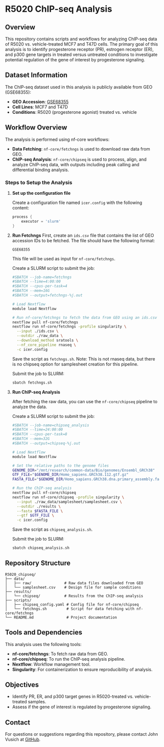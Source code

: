 # R5020 ChIP-seq Analysis

## Overview
This repository contains scripts and workflows for analyzing ChIP-seq data of R5020 vs. vehicle-treated MCF7 and T47D cells. The primary goal of this analysis is to identify progesterone receptor (PR), estrogen receptor (ER), and p300 gene targets in treated versus untreated conditions to investigate potential regulation of the gene of interest by progesterone signaling.

## Dataset Information
The ChIP-seq dataset used in this analysis is publicly available from GEO (GSE68355):
- **GEO Accession**: [GSE68355](https://www.ncbi.nlm.nih.gov/geo/query/acc.cgi?acc=GSE68355)
- **Cell Lines**: MCF7 and T47D
- **Conditions**: R5020 (progesterone agonist) treated vs. vehicle

## Workflow Overview

The analysis is performed using nf-core workflows:
- **Data Fetching**: `nf-core/fetchngs` is used to download raw data from GEO.
- **ChIP-seq Analysis**: `nf-core/chipseq` is used to process, align, and analyze ChIP-seq data, with outputs including peak calling and differential binding analysis.

### Steps to Setup the Analysis
1. **Set up the configuration file**

   Create a configuration file named `icer.config` with the following content:

   ```groovy
   process {
       executor = 'slurm'
   }
   ```

2. **Run Fetchngs**
   First, create an `ids.csv` file that contains the list of GEO accession IDs to be fetched. The file should have the following format:

   ```csv
   GSE68355
   ```

   This file will be used as input for `nf-core/fetchngs`.

   Create a SLURM script to submit the job:

   ```bash
   #SBATCH --job-name=fetchngs
   #SBATCH --time=4:00:00
   #SBATCH --cpus-per-task=4
   #SBATCH --mem=16G
   #SBATCH --output=fetchngs-%j.out

   # Load Nextflow
   module load Nextflow

   # Run nf-core/fetchngs to fetch the data from GEO using an ids.csv file
   nextflow pull nf-core/fetchngs
   nextflow run nf-core/fetchngs -profile singularity \
     --input ./ids.csv \
     --outdir ./raw_data \
     --download_method sratools \
     --nf_core_pipeline rnaseq \
     -c icer.config
   ```
   Save the script as `fetchngs.sh`. Note: This is not rnaseq data, but there is no chipseq option for samplesheet creation for this pipeline.
   
   Submit the job to SLURM:

   ```bash
   sbatch fetchngs.sh
   ```

3. **Run ChIP-seq Analysis**

   After fetching the raw data, you can use the `nf-core/chipseq` pipeline to analyze the data.

   Create a SLURM script to submit the job:

   ```bash
   #SBATCH --job-name=chipseq_analysis
   #SBATCH --time=24:00:00
   #SBATCH --cpus-per-task=8
   #SBATCH --mem=32G
   #SBATCH --output=chipseq-%j.out

   # Load Nextflow
   module load Nextflow

   # Set the relative paths to the genome files
   GENOME_DIR="/mnt/research/common-data/Bio/genomes/Ensembl_GRCh38"
   GTF_FILE="$GENOME_DIR/Homo_sapiens.GRCh38.112.gtf.gz"
   FASTA_FILE="$GENOME_DIR/Homo_sapiens.GRCh38.dna.primary_assembly.fa.gz"

   # Run the ChIP-seq analysis
   nextflow pull nf-core/chipseq
   nextflow run nf-core/chipseq -profile singularity \
     --input ./raw_data/samplesheet/samplesheet.csv \
     --outdir ./results \
     --fasta $FASTA_FILE \
     --gtf $GTF_FILE \
     -c icer.config
   ```

   Save the script as `chipseq_analysis.sh`.
   
   Submit the job to SLURM:

   ```bash
   sbatch chipseq_analysis.sh
   ```

## Repository Structure

```plaintext
R5020_chipseq/
├── data/
│   ├── raw/               # Raw data files downloaded from GEO
│   └── samplesheet.csv    # Design file for sample conditions
├── results/
│   └── chipseq/           # Results from the ChIP-seq analysis
├── scripts/
│   ├── chipseq_config.yaml # Config file for nf-core/chipseq
│   └── fetchngs.sh         # Script for data fetching with nf-core/fetchngs
└── README.md               # Project documentation
```

## Tools and Dependencies
This analysis uses the following tools:
- **nf-core/fetchngs**: To fetch raw data from GEO.
- **nf-core/chipseq**: To run the ChIP-seq analysis pipeline.
- **Nextflow**: Workflow management tool.
- **Singularity**: For containerization to ensure reproducibility of analysis.

## Objectives
- Identify PR, ER, and p300 target genes in R5020-treated vs. vehicle-treated samples.
- Assess if the gene of interest is regulated by progesterone signaling.

## Contact
For questions or suggestions regarding this repository, please contact John Vusich at [GitHub](https://github.com/johnvusich).

